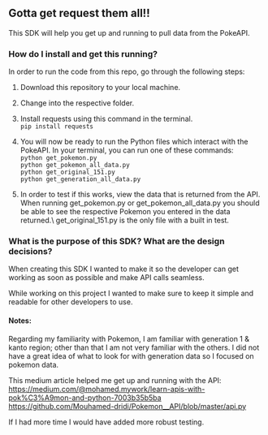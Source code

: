 ## Gotta get request them all!!

This SDK will help you get up and running to pull data from the PokeAPI. 

### How do I install and get this running? 

In order to run the code from this repo, go through the following steps:

1. Download this repository to your local machine.

2. Change into the respective folder.

3. Install requests using this command in the terminal.\
`pip install requests`

4. You will now be ready to run the Python files which interact with the PokeAPI. In your terminal, you can run one of these commands:\
`python get_pokemon.py`\
`python get_pokemon_all_data.py`\
`python get_original_151.py`\
`python get_generation_all_data.py`

5. In order to test if this works, view the data that is returned from the API. When running get_pokemon.py or get_pokemon_all_data.py you should be able to see the respective Pokemon you entered in the data returned.\ 
get_original_151.py is the only file with a built in test. 

### What is the purpose of this SDK? What are the design decisions?

When creating this SDK I wanted to make it so the developer can get working as soon as possible and make API calls seamless. 

While working on this project I wanted to make sure to keep it simple and readable for other developers to use. 

#### Notes:

Regarding my familiarity with Pokemon, I am familiar with generation 1 & kanto region; other than that I am not very familiar with the others. I did not have a great idea of what to look for with generation data so I focused on pokemon data. 

This medium article helped me get up and running with the API:
https://medium.com/@mohamed.mywork/learn-apis-with-pok%C3%A9mon-and-python-7003b35b5ba
https://github.com/Mouhamed-dridi/Pokemon__API/blob/master/api.py

If I had more time I would have added more robust testing.